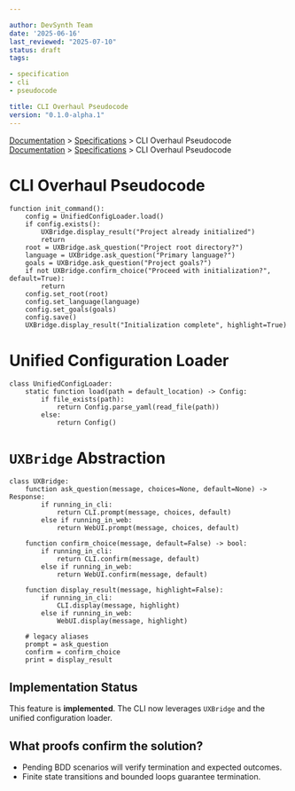 ```yaml
---

author: DevSynth Team
date: '2025-06-16'
last_reviewed: "2025-07-10"
status: draft
tags:

- specification
- cli
- pseudocode

title: CLI Overhaul Pseudocode
version: "0.1.0-alpha.1"
---
```

<div class="breadcrumbs">
<a href="../index.md">Documentation</a> &gt; <a href="index.md">Specifications</a> &gt; CLI Overhaul Pseudocode
</div>

<div class="breadcrumbs">
<a href="../index.md">Documentation</a> &gt; <a href="index.md">Specifications</a> &gt; CLI Overhaul Pseudocode
</div>

# CLI Overhaul Pseudocode

```pseudocode
function init_command():
    config = UnifiedConfigLoader.load()
    if config.exists():
        UXBridge.display_result("Project already initialized")
        return
    root = UXBridge.ask_question("Project root directory?")
    language = UXBridge.ask_question("Primary language?")
    goals = UXBridge.ask_question("Project goals?")
    if not UXBridge.confirm_choice("Proceed with initialization?", default=True):
        return
    config.set_root(root)
    config.set_language(language)
    config.set_goals(goals)
    config.save()
    UXBridge.display_result("Initialization complete", highlight=True)
```

# Unified Configuration Loader

```pseudocode
class UnifiedConfigLoader:
    static function load(path = default_location) -> Config:
        if file_exists(path):
            return Config.parse_yaml(read_file(path))
        else:
            return Config()
```

# `UXBridge` Abstraction

```pseudocode
class UXBridge:
    function ask_question(message, choices=None, default=None) -> Response:
        if running_in_cli:
            return CLI.prompt(message, choices, default)
        else if running_in_web:
            return WebUI.prompt(message, choices, default)

    function confirm_choice(message, default=False) -> bool:
        if running_in_cli:
            return CLI.confirm(message, default)
        else if running_in_web:
            return WebUI.confirm(message, default)

    function display_result(message, highlight=False):
        if running_in_cli:
            CLI.display(message, highlight)
        else if running_in_web:
            WebUI.display(message, highlight)

    # legacy aliases
    prompt = ask_question
    confirm = confirm_choice
    print = display_result
```

## Implementation Status

This feature is **implemented**. The CLI now leverages `UXBridge` and the
unified configuration loader.

## What proofs confirm the solution?
- Pending BDD scenarios will verify termination and expected outcomes.
- Finite state transitions and bounded loops guarantee termination.
